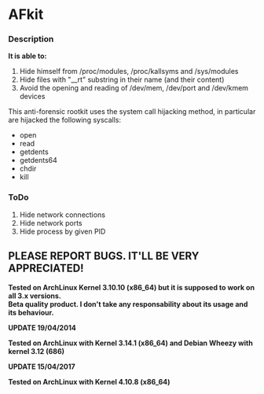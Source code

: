 # AFkit

### Description

**It is able to:**
  1.  Hide himself from /proc/modules, /proc/kallsyms and /sys/modules
  2.  Hide files with "__rt" substring in their name (and their content)
  3.  Avoid the opening and reading of /dev/mem, /dev/port and /dev/kmem devices

This anti-forensic rootkit uses the system call hijacking method, in particular are hijacked the following syscalls:
  * open
  * read
  * getdents
  * getdents64
  * chdir
  * kill

### ToDo

  1. Hide network connections
  2. Hide network ports
  3. Hide process by given PID

## PLEASE REPORT BUGS. IT'LL BE VERY APPRECIATED!

**Tested on ArchLinux Kernel 3.10.10 (x86_64) but it is supposed to work on all 3.x versions.**  
**Beta quality product. I don't take any responsability about its usage and its behaviour.**

**UPDATE 19/04/2014** 

**Tested on ArchLinux with Kernel 3.14.1 (x86_64) and Debian Wheezy with kernel 3.12 (686)**

**UPDATE 15/04/2017** 

**Tested on ArchLinux with Kernel 4.10.8 (x86_64)**

